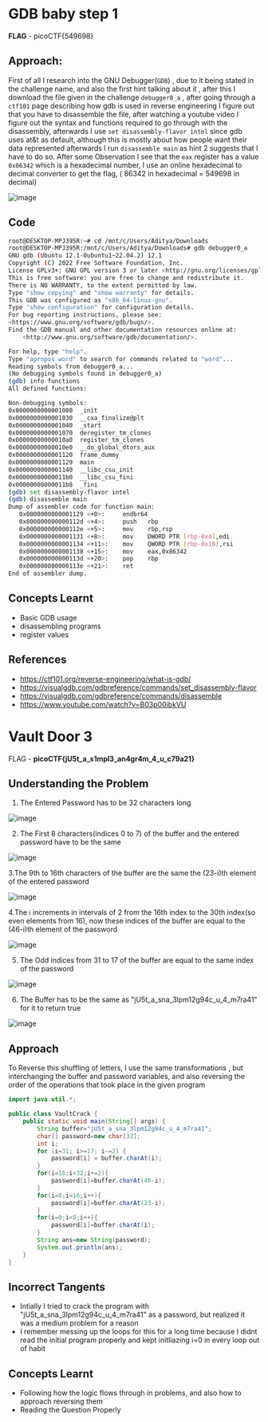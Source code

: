 # GDB baby step 1
**FLAG** - picoCTF{549698}
## Approach:
First of all I research into the GNU Debugger(``GDB``) , due to it being stated in the challenge name, and also the first hint talking about it
, after this I download the file given in the challenge `debugger0_a` , after going through a `ctf101` page describing how gdb is used in reverse engineering I figure out that you have to disassemble the file, after watching a youtube video I figure out the syntax and functions required to go through with the disassembly,
afterwards I use `set disassembly-flavor intel` since gdb uses at&t as default, although this is mostly about how people want their data represented
afterwards I run `disassemble main` as hint 2 suggests that I have to do so.
After some Observation I see that the `eax` register has a value `0x86342` which is a hexadecimal number, I use an online hexadecimal to decimal converter to get the flag, ( 86342 in hexadecimal = 549698 in decimal)

![image](https://github.com/user-attachments/assets/e5114305-db7d-43ea-b3df-3c2c05e75232)



## Code
```bash
root@DESKTOP-MPJ395R:~# cd /mnt/c/Users/Aditya/Downloads
root@DESKTOP-MPJ395R:/mnt/c/Users/Aditya/Downloads# gdb debugger0_a
GNU gdb (Ubuntu 12.1-0ubuntu1~22.04.2) 12.1
Copyright (C) 2022 Free Software Foundation, Inc.
License GPLv3+: GNU GPL version 3 or later <http://gnu.org/licenses/gpl.html>
This is free software: you are free to change and redistribute it.
There is NO WARRANTY, to the extent permitted by law.
Type "show copying" and "show warranty" for details.
This GDB was configured as "x86_64-linux-gnu".
Type "show configuration" for configuration details.
For bug reporting instructions, please see:
<https://www.gnu.org/software/gdb/bugs/>.
Find the GDB manual and other documentation resources online at:
    <http://www.gnu.org/software/gdb/documentation/>.

For help, type "help".
Type "apropos word" to search for commands related to "word"...
Reading symbols from debugger0_a...
(No debugging symbols found in debugger0_a)
(gdb) info functions
All defined functions:

Non-debugging symbols:
0x0000000000001000  _init
0x0000000000001030  __cxa_finalize@plt
0x0000000000001040  _start
0x0000000000001070  deregister_tm_clones
0x00000000000010a0  register_tm_clones
0x00000000000010e0  __do_global_dtors_aux
0x0000000000001120  frame_dummy
0x0000000000001129  main
0x0000000000001140  __libc_csu_init
0x00000000000011b0  __libc_csu_fini
0x00000000000011b8  _fini
(gdb) set disassembly-flavor intel
(gdb) disassemble main
Dump of assembler code for function main:
   0x0000000000001129 <+0>:     endbr64
   0x000000000000112d <+4>:     push   rbp
   0x000000000000112e <+5>:     mov    rbp,rsp
   0x0000000000001131 <+8>:     mov    DWORD PTR [rbp-0x4],edi
   0x0000000000001134 <+11>:    mov    QWORD PTR [rbp-0x10],rsi
   0x0000000000001138 <+15>:    mov    eax,0x86342
   0x000000000000113d <+20>:    pop    rbp
   0x000000000000113e <+21>:    ret
End of assembler dump.
```
## Concepts Learnt
- Basic GDB usage
- disassembling programs
- register values
## References
- https://ctf101.org/reverse-engineering/what-is-gdb/
- https://visualgdb.com/gdbreference/commands/set_disassembly-flavor
- https://visualgdb.com/gdbreference/commands/disassemble
- https://www.youtube.com/watch?v=B03p00ibkVU

# Vault Door 3
FLAG - **picoCTF{jU5t_a_s1mpl3_an4gr4m_4_u_c79a21}**
## Understanding the Problem
1. The Entered Password has to be 32 characters long
   
![image](https://github.com/user-attachments/assets/4aafb243-ff36-4242-810d-e5ae22bc5251)

2. The First 8 characters(indices 0 to 7) of the buffer and the entered password have to be the same

![image](https://github.com/user-attachments/assets/7ac720d3-a33e-4937-be14-a728f1525a20)

3.The 9th to 16th characters of the buffer are the same  the (23-i)th element of the entered password

![image](https://github.com/user-attachments/assets/34f845da-4e0d-4dcd-92c4-cca0af52b6e5)

4.The i increments in intervals of 2 from the 16th index to the 30th index(so even elements from 16), now these indices of the buffer are equal to the (46-i)th element of the password

![image](https://github.com/user-attachments/assets/7e1971d0-aef1-48b2-95c7-44d858108daf)

5. The Odd indices from 31 to 17 of the buffer are equal to the same index of the password

![image](https://github.com/user-attachments/assets/00925b3f-9a2e-4b1e-a042-5ba5dfe3ef54)

6. The Buffer has to be the same as "jU5t_a_sna_3lpm12g94c_u_4_m7ra41" for it to return true
   
![image](https://github.com/user-attachments/assets/7b9505c3-5fa4-4bd1-a155-96bf2ecaeb90)

## Approach

To Reverse this shuffling of letters, I use the same transformations , but interchanging the buffer and password variables, and also reversing the order of the operations that took place in the given program

```java
import java.util.*;

public class VaultCrack {
    public static void main(String[] args) {
        String buffer="jU5t_a_sna_3lpm12g94c_u_4_m7ra41";
        char[] password=new char[32];
        int i;
        for (i=31; i>=17; i-=2) {
            password[i] = buffer.charAt(i);
        }
        for(i=16;i<32;i+=2){
            password[i]=buffer.charAt(46-i);
        }
        for(i=8;i<16;i++){
            password[i]=buffer.charAt(23-i);
        }
        for(i=0;i<8;i++){
            password[i]=buffer.charAt(i);
        }
        String ans=new String(password);
        System.out.println(ans);
    }
}
```
## Incorrect Tangents
- Intially I tried to crack the program with "jU5t_a_sna_3lpm12g94c_u_4_m7ra41" as a password, but realized it was a medium problem for a reason
- I remember messing up the loops for this for a long time because I didnt read the initial program properly and kept initliazing i=0 in every loop out of habit

## Concepts Learnt
- Following how the logic flows through in problems, and also how to approach reversing them
- Reading the Question Properly

